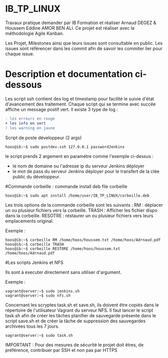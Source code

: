 # IB_TP_LINUX
Travaux pratique demander par IB Formation et réaliser Arnaud DEGEZ &amp; Houssem Eddine AMOR BEN ALI.
Ce projet est réaliser avec la méthodologie Agile Kanban.

Les Projet, Milestones ainsi que leurs issues sont consultable en public.
Les issues sont référencer dans les commit afin de savoir les commiter lier pour chaque issue.



# Description et documentation ci-dessous

Les script ssh contient des log et timestamp pour facilité le suivie d'état d'avancement des traitement.
Chaque script qui se termine avec succée affiche un message postif vert.
Il existe 3 type de log :
```diff
- les erreurs en rouge
+ les info en vert
! les warning en jaune
```


Script de poste développeur (2 args)
```console
hoos@ib:~$ sudo postdev.ssh 127.0.0.1 passwordJenkins
```
le script prends 2 argement en paramétre comme l'exemple ci-dessus :
- le nom de domaine ou l'adresse ip du serveur Jenkins déployer
- le mot de pass du serveur Jenkins déployer pour le transfert de la clée public du développeur.



#Commande corbeille :
commande install deb file corbeille
```console
hoos@ib:~$ sudo apt install /home/user/IB_TP_LINUX/corbeille.deb
```
Les trois options de la commande corbeille sont les suivants :
      RM : déplacer un ou plusieur fichiers vers la corbeille.
      TRASH : Afficher les fichier dispo dans la corbeille.
      RESOTRE : réstaurer un ou plusieur fichiers vers leurs emplacements original.
      
Exemple :
```console
hoos@ib:~$ corbeille RM /home/hoos/houssem.txt /home/hoos/Adrnaud.pdf
hoos@ib:~$ corbeille TRASH
hoos@ib:~$ corbeille RESTORE /home/hoos/houssem.txt /home/hoos/Adrnaud.pdf
```

#Les scripts Jenkins et NFS

Ils sont à executer directement sans utiliser d'argument.

Exemple : 
```console
vagrant@server:~$ sudo jenkins.sh
vagrant@server:~$ sudo nfs.sh
```

Concernant les scryptes task.sh et save.sh, ils doivent être copiés dans le répertoire de l'utilisateur Vagrant du serveur NFS.
Il faut lancer le script task.sh afin de créer les tâches planifier de sauvegarde présente dans le script save.sh et de créer la tâche de suppression des sauvegardes archivées tous les 7 jours.

```console
vagrant@server:~$ sudo task.sh
```


IMPORTANT : Pour des mesures de sécurité le projet doit êtres, de préférence, contribuer par SSH et non pas par HTTPS
